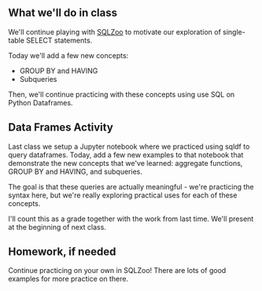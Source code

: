 <!--
Instructor notes: 
-->

## What we'll do in class

We'll continue playing with [SQLZoo](https://sqlzoo.net/wiki/SQL_Tutorial) to motivate our exploration of single-table SELECT statements. 

Today we'll add a few new concepts:

- GROUP BY and HAVING
- Subqueries

Then, we'll continue practicing with these concepts using use SQL on Python
Dataframes.

## Data Frames Activity


Last class we setup a Jupyter notebook where we practiced using sqldf to query dataframes.
Today, add a few new examples to that notebook that demonstrate the new concepts that we've learned: aggregate functions, GROUP BY and HAVING, and subqueries.

The goal is that these queries are actually meaningful - we're practicing the syntax here, but we're really exploring practical uses for each of these concepts.

I'll count this as a grade together with the work from last time. We'll present at the beginning of next class.

## Homework, if needed

Continue practicing on your own in SQLZoo! There are lots of good examples for more practice on there.
